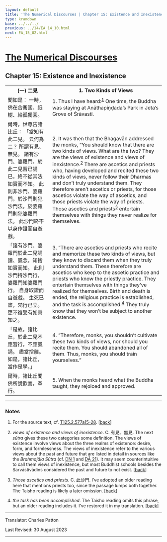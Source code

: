 ```yaml
---
layout: default
title: 'The Numerical Discourses | Chapter 15: Existence and Inexistence | 1. Two Kinds of Views'
type: kramdown
base: ../../../
previous: ../14/EA_14_10.html
next: EA_15_02.html
---
```


<h1><a href='../index.html'>The Numerical Discourses</a></h1>
<h2>Chapter 15: Existence and Inexistence</h2>

<table class="trans">
  <th class='ch'>(一) 二見</th>
  <th class='en'>1. Two Kinds of Views</th>
  <tr>
    <td class='ch' title='T125.2.577a15'>聞如是： 一時，佛在舍衞國、祇樹、給孤獨園。</td>
    <td id='p1'>1. Thus I have heard:<sup id="ref1"><a href="#n1">1</a></sup> One time, the Buddha was staying at Anāthapiṇḍada’s Park in Jeta’s Grove of Śrāvastī.</td>
  </tr>
  <tr>
    <td class='ch' title='T125.2.577a16'>爾時，世尊告諸比丘： 「當知有此二見。 云何為二？ 所謂有見、無見。 諸有沙門、婆羅門，於此二見習已誦已，終不從其法如實而不知。 此則非沙門、婆羅門，於沙門則犯沙門法，於婆羅門則犯婆羅門法。 此沙門終不以身作證而自遊戲。</td>
    <td id='p2'>2. It was then that the Bhagavān addressed the monks, “You should know that there are two kinds of views. What are the two? They are the views of existence and views of inexistence.<sup id="ref2"><a href="#n2">2</a></sup> There are ascetics and priests who, having developed and recited these two kinds of views, never follow their Dharmas and don’t truly understand them. They therefore aren’t ascetics or priests, for those ascetics violate the way of ascetics, and those priests violate the way of priests. Those ascetics and priests<sup id="ref3"><a href="#n3">3</a></sup> entertain themselves with things they never realize for themselves.</td>
  </tr>
  <tr>
    <td class='ch' title='T125.2.577a21'>「諸有沙門、婆羅門於此二見誦讀、諷念，知捨如實而知。 此則沙門持沙門行，婆羅門知婆羅門行。 自身取證而自遊戲。 生死已盡，梵行已立。 更不復受有如真知之。</td>
    <td id='p3'>3. “There are ascetics and priests who recite and memorize these two kinds of views, but they know to discard them when they truly understand them. These therefore are ascetics who keep to the ascetic practice and priests who know the priestly practice. They entertain themselves with things they’ve realized for themselves. Birth and death is ended, the religious practice is established, and the task is accomplished.<sup id="ref4"><a href="#n4">4</a></sup> They truly know that they won’t be subject to another existence.</td>
  </tr>
  <tr>
    <td class='ch' title='T125.2.577a25'>「是故，諸比丘，於此二見不應習行，不應諷誦。 盡當捨離。 如是，諸比丘，當作是學。」</td>
    <td id='p4'>4. “Therefore, monks, you shouldn’t cultivate these two kinds of views, nor should you recite them. You should abandoned all of them. Thus, monks, you should train yourselves.”</td>
  </tr>
  <tr>
    <td class='ch' title='T125.2.577a27'>爾時，諸比丘聞佛所說歡喜，奉行。</td>
    <td id='p5'>5. When the monks heard what the Buddha taught, they rejoiced and approved.</td>
  </tr>
</table>

<hr/>

<h3 id="notes">Notes</h3>

<ol class="notes-list">
<li id="n1"><p>For the source text, cf. <a href="https://cbetaonline.dila.edu.tw/zh/T02n0125_p0577a15" target="_blank">T125.2.577a15-28</a>. [<a href="#ref1">back</a>]</p></li>
<li id="n2"><p><em>views of existence and views of inexistence</em>. C. 有見、無見. The next <em>sūtra</em> gives these two categories some definition. The views of existence involve views about the three realms of existence: desire, form, and formlessness. The views of inexistence refer to the various views about the past and future that are listed in detail in sources like the <em>Brahmajāla Sūtra</em> (cf. <a href="https://suttacentral.net/dn1" target="_blank">DN 1</a> and <a href="https://canon.dharmapearls.net/01_agama/dirgha/DA_21.html" target="">DĀ 21</a>). It may seem counterintuitive to call them views of inexistence, but most Buddhist schools besides the Sarvāstivādins considered the past and future to not exist. [<a href="#ref2">back</a>]</p></li>
<li id="n3"><p><em>Those ascetics and priests</em>. C. 此沙門. I’ve adopted an older reading here that mentions priests too, since the passage lumps both together. The Taisho reading is likely a later omission. [<a href="#ref3">back</a>]</p></li>
<li id="n4"><p><em>the task has been accomplished</em>. The Taisho reading omits this phrase, but an older reading includes it. I’ve restored it in my translation. [<a href="#ref4">back</a>]</p></li>
</ol>
<hr/>

<p class="translator">Translator: Charles Patton</p>
<p class='revised'>Last Revised: 30 August 2023</p>

<hr/>